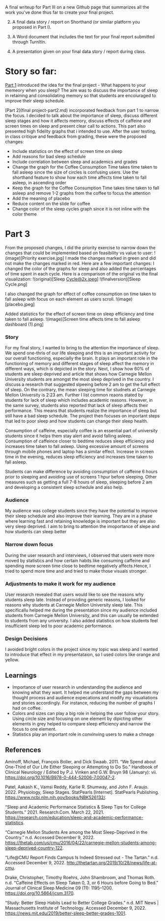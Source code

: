 A final writeup for Part III on a new Github page that summarizes all the work you've done thus far to create your final project.  

2. A final data story / report on Shorthand (or similar platform you proposed in Part I). 

3. A Word document that includes the text for your final report submitted through TurnItIn. 

4. A presentation given on your final data story / report during class. 

# Story so far:
[Part 1](finalprojectpart1.md) introduced the idea for the final project - What happens to your memeory when you sleep? The aim was to discuss the importance of sleep in retaining and consolidating memory so that students are encoiuraged to improve their sleep schedule.

[Part 2](final project-part2.md) incorporated feedback from part 1 to narrow the focus. I decided to talk about the importance of sleep, discuss different sleep stages and how it affects memory, discuss effects of caffeine and screen times on sleep and present clear call to actions. This part also presented high fidelity graphs that i intended to use. After the user testing, in class critique and feedback from grading, these were the proposed changes:

- Include statistics on the effect of screen time on sleep
- Add reasons for bad sleep schedule
- Include correlation between sleep and academics and grades
- Change the graph for the Coffee Consumption Time takes time taken to fall asleep since the size of circles is confusing users. Use the shorthand feature to show how each time affects time taken to fall asleep, in ascending order
- Keep the graph for the Coffee Consumption Time takes time taken to fall asleep and remove 1-2 graphs from the coffee to focus the attention
- Add the meaning of placebo
- Reduce content on the slide for coffee
- Change color of the sleep cycles graph since it is not inline with the color theme

# Part 3
From the proposed changes, I did the priority exercise to narrow down the changes that could be implemented based on feasibility vs value to user:
!(image)[Priority exercise.jpg]
I made the changes marked in green and did not make the changes marked in red. 
Here are a few important changes:
I changed the color of the graphs for sleep and also added the percentages of time spent in each cycle. Here is a comparison of the original vs the final visualization:
!(original)[Sleep Cycle@2x.jpeg]
!(finalversion)[Sleep Cycle.png]

I also changed the graph for effect of coffee consumption on time taken to fall asleep with focus on each element as users scroll.
!(image)[placebo.jpeg]

Added statistics for the effect of screen time on sleep efficiency and time taken to fall asleep.
!(image)[Screen time affects time to fall asleep dashboard (1).png]


### Story
For my final story, I wanted to bring to the attention the importance of sleep. We spend one-thris of our life sleeping and this is an important activity for our overall functioning, especially the brain. It plays an important role in the functioning of memory and different stages of sleep affect the memory in different ways, which is depicted in the story. Next, I show how 60% of students are sleep deprived and article that shows how Carnegie Mellon University students are amongst the most sleep deprived in the country. I discuss a research that suggested slpeeing before 2 am to get the full effect of sleep. On the contrary, the mean sleeping time for studnets at Carnegie Mellon University is 2:23 am. Further I list common reaons stated by students for lack of sleep which includes academic reasons. However, in the same survey, students also reported that lack of sleep affects their performance. This means that students realize the importance of sleep but still have a bad sleep schedule. The project then focuses on important steps that led to poor sleep and how students can change their sleep health.

Consumption of caffeine, especially coffee is an essential part of university students since it helps them stay alert and avoid falling asleep. Consumption of caffeince closer to bedtime reduces sleep efficiency and increases time taken to fall asleep. Using excessive amount of screens through mobile phones and laptop has a similar effect. Increase in screen time in the evening, reduces sleep efficiency and increases time taken to fall asleep.

Students can make difference by avoiding consumption of caffeine 6 hours prior to sleeping and avoiding use of screens 1 hpur before sleeping. Other measures such as getting a full 7-8 hours of sleep, sleeping before 2 am and developing a consistent sleep schedule and also help.


### Audience
My audience was college students since they have the potential to improve their sleep schedule and also improve their learning. They are in a phase where learning fast and retaining knowledge is important but they are also very sleep deprived. I aim to bring to attention the imoportance of slepe and how students can sleep better
### Narrow down focus
During the user research and interviews, I observed that users were more moved by statistics and how certain habits like consuming caffeine and spending more screen time close to bedtime negatively affects.Hence, I tried to spend more time and and tried to make those visuals stronger.
### Adjustments to make it work for my audience
User research revealed that users would like to see the reasons why students sleep late. Instead of providing generic reasons, I looked for reasons why students at Carnegie Mellon University sleep late. This specificallu helped me during the presentation since my audience included students from Carnegie Mellon University, and this can usually be extended to students from any university. I also added statistics on how students feel insufficient sleep led to poor academic performance.
### Design Decisions 
I avoided bright colors in the project since my topic was sleep and I wanted to introduce that effect in my presentataion, so I used colors like orange and yellow.

## Learnings
- Importance of user research in understanding the audience and knowing what they want. It helped me understand the gaps between my thought process and audience expecations and modify my visualiations and stories accordingly. For instance, reducing the number of graphs I had on coffee. 
- Colors and sizes can play a big role in helping the user follow your story. Using circle size and focusing on one element by dipicting other elements in grey helped to compare sleep efficiency and narrow the focus to one element.
- Statistics play an important role in convinving users to make a chnage 


## References

Aminoff, Michael, François Boller, and Dick Swaab. 2011. “We Spend about One-Third of Our Life Either Sleeping or Attempting to Do So.” Handbook of Clinical Neurology / Edited by P.J. Vinken and G.W. Bruyn 98 (January): vii. https://doi.org/10.1016/B978-0-444-52006-7.00047-2.

Patel, Aakash K., Vamsi Reddy, Karlie R. Shumway, and John F. Araujo. 2022. Physiology, Sleep Stages. StatPearls [Internet]. StatPearls Publishing. https://www.ncbi.nlm.nih.gov/books/NBK526132/.

“Sleep and Academic Performance Statistics & Sleep Tips for College Students.” 2021. Research.Com. March 22, 2021. https://research.com/education/sleep-and-academic-performance-statistics.

“Carnegie Mellon Students Are among the Most Sleep-Deprived in the Country.” n.d. Accessed December 9, 2022. https://thetab.com/us/cmu/2016/04/22/carnegie-mellon-students-among-sleep-deprived-country-122.

“Life@CMU Report Finds Campus Is Indeed Stressed out - The Tartan.” n.d. Accessed December 9, 2022. http://thetartan.org/2019/10/28/news/life-at-cmu.

Drake, Christopher, Timothy Roehrs, John Shambroom, and Thomas Roth. n.d. “Caffeine Effects on Sleep Taken 0, 3, or 6 Hours before Going to Bed.” Journal of Clinical Sleep Medicine 09 (11): 1195–1200. https://doi.org/10.5664/jcsm.3170.

“Study: Better Sleep Habits Lead to Better College Grades.” n.d. MIT News | Massachusetts Institute of Technology. Accessed December 9, 2022. https://news.mit.edu/2019/better-sleep-better-grades-1001.



